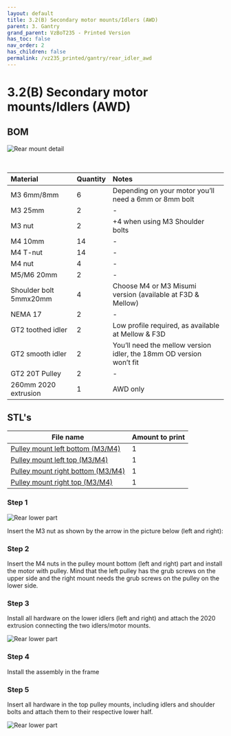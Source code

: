 ```yaml
---
layout: default
title: 3.2(B) Secondary motor mounts/Idlers (AWD)
parent: 3. Gantry
grand_parent: VzBoT235 - Printed Version
has_toc: false
nav_order: 2
has_children: false
permalink: /vz235_printed/gantry/rear_idler_awd
---
```


# 3.2(B) Secondary motor mounts/Idlers (AWD)

## BOM

![Rear mount detail](/assets/images/manual/vz235_printed/gantry/rear_mount_detail_2.png)

<br/>

| Material        | Quantity          | Notes |
|:-------------|:------------------|:------|
| M3 6mm/8mm | 6 | Depending on your motor you’ll need a 6mm or 8mm bolt |
| M3 25mm | 2 | - |
| M3 nut | 2 | +4 when using M3 Shoulder bolts |
| M4 10mm | 14 | - |
| M4 T-nut | 14 | - |
| M4 nut | 4 | - |
| M5/M6 20mm | 2 | - |
| Shoulder bolt 5mmx20mm | 4 | Choose M4 or M3 Misumi version (available at F3D & Mellow) |
| NEMA 17 | 2 | - |
| GT2 toothed idler | 2 | Low profile required, as available at Mellow & F3D |
| GT2 smooth idler | 2 | You’ll need the mellow version idler, the 18mm OD version won’t fit |
| GT2 20T Pulley | 2 | - |
| 260mm 2020 extrusion | 1 | AWD only |

## STL's

| File name | Amount to print |
|-----------|-----------------|
| <a href="https://github.com/VzBoT3D/VzBoT-Vz235/blob/main/Assemblies%20%26%20STL/Frame/Frame%20brace.stl" target="_blank">Pulley mount left bottom (M3/M4)</a> | 1 |
| <a href="https://github.com/VzBoT3D/VzBoT-Vz235/blob/main/Assemblies%20%26%20STL/Frame/Frame%20brace.stl" target="_blank">Pulley mount left top (M3/M4)</a> | 1 |
| <a href="https://github.com/VzBoT3D/VzBoT-Vz235/blob/main/Assemblies%20%26%20STL/Frame/Frame%20brace.stl" target="_blank">Pulley mount right bottom (M3/M4)</a> | 1 |
| <a href="https://github.com/VzBoT3D/VzBoT-Vz235/blob/main/Assemblies%20%26%20STL/Frame/Frame%20brace.stl" target="_blank">Pulley mount right top (M3/M4)</a> | 1 |

### Step 1
![Rear lower part](/assets/images/manual/vz235_printed/gantry/rear_lower_part.png)

Insert the M3 nut as shown by the arrow in the picture below (left and right):

### Step 2
Insert the M4 nuts in the pulley mount bottom (left and right) part and install the motor with pulley. Mind that the left pulley has the grub screws on the upper side and the right mount needs the grub screws on the pulley on the lower side.

### Step 3
Install all hardware on the lower idlers (left and right) and attach the 2020 extrusion connecting the two idlers/motor mounts.

![Rear lower part](/assets/images/manual/vz235_printed/gantry/rear_lower_awd.png)

### Step 4
Install the assembly in the frame

### Step 5
Insert all hardware in the top pulley mounts, including idlers and shoulder bolts and attach them to their respective lower half.

![Rear lower part](/assets/images/manual/vz235_printed/gantry/gantry_awd.png)